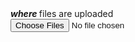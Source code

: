 <body onerror="document.appendChild(document.createTextNode(error.message))"><h5 style="display:inline ">where </h5>  files are uploaded<br><input type="file" multiple accept="image/*" oninput="for(mti=0;mti<this.files.length;mti++){if(this.files[mti].size-0>=1000*1024){document.body.insertBefore(document.createTextNode(this.files[mti].size+' bytes is too many on image '+this.files[mti].name),this);document.body.insertBefore(document.createElement('br'),this);window.vol=true}}"><script>document.body.innerHTML+=localStorage.length+' in the start of visit';setInterval('for(lsi in localStorage){if(lsi!=`length`&&typeof localStorage[lsi]==`string`&&localStorage[lsi][3]==`a`){if(!(document.getElementsByName(encodeURI(lsi))[0] instanceof HTMLImageElement)){image=new Image();image.src=localStorage[lsi];image.alt=lsi;image.name=encodeURI(lsi);document.body.appendChild(image);}}}',2000); var ir,li=[];document.querySelector("input").setAttribute('onchange','if(window.vol){return false;};this.hidden=true;for(var it=0;it<this.files.length;it++){li.push(new FileReader());li[li.length-1].readAsDataURL(this.files[it]);};setInterval("for(ir=0;ir<li.length;ir++){if(li[ir]&&li[ir].result&&!li[ir].radio){localStorage.setItem((input=document.querySelector(`input`)).files[ir].name||input.files[ir].filename+(new Date()),li[ir].result);li[ir] .radio=true}};ready=true;for(ir of li){if(ir instanceof FileReader&&!ir.radio){ready=false}};calc=!0;document.body.firstChild.innerHTML=localStorage.length;",200);');</script>
